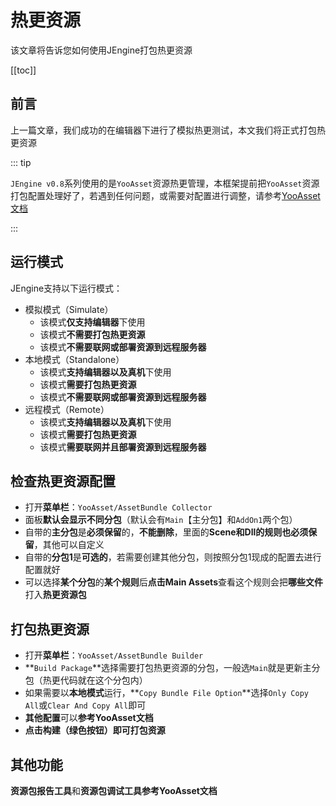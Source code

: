 # 热更资源

该文章将告诉您如何使用JEngine打包热更资源

[[toc]]



## 前言

上一篇文章，我们成功的在编辑器下进行了模拟热更测试，本文我们将正式打包热更资源

::: tip

```JEngine v0.8```系列使用的是```YooAsset```资源热更管理，本框架提前把```YooAsset```资源打包配置处理好了，若遇到任何问题，或需要对配置进行调整，请参考[YooAsset文档](https://www.yooasset.com/)

:::

## 运行模式

JEngine支持以下运行模式：

- 模拟模式（Simulate）
  - 该模式**仅支持编辑器**下使用
  - 该模式**不需要打包热更资源**
  - 该模式**不需要联网或部署资源到远程服务器**
- 本地模式（Standalone）
  - 该模式**支持编辑器以及真机**下使用
  - 该模式**需要打包热更资源**
  - 该模式**不需要联网或部署资源到远程服务器**
- 远程模式（Remote）
  - 该模式**支持编辑器以及真机**下使用
  - 该模式**需要打包热更资源**
  - 该模式**需要联网并且部署资源到远程服务器**



## 检查热更资源配置

- 打开**菜单栏**：```YooAsset/AssetBundle Collector```
- 面板**默认会显示不同分包**（默认会有```Main```【主分包】和```AddOn1```两个包）
- 自带的**主分包**是**必须保留**的，**不能删除**，里面的**Scene和Dll的规则也必须保留**，其他可以自定义
- 自带的**分包1**是**可选的**，若需要创建其他分包，则按照分包1现成的配置去进行配置就好
- 可以选择**某个分包**的**某个规则**后**点击Main Assets**查看这个规则会把**哪些文件**打入**热更资源包**



## 打包热更资源

- 打开**菜单栏**：```YooAsset/AssetBundle Builder```
- **```Build Package```**选择需要打包热更资源的分包，一般选```Main```就是更新主分包（热更代码就在这个分包内）
- 如果需要以**本地模式**运行，**```Copy Bundle File Option```**选择```Only Copy All```或```Clear And Copy All```即可
- **其他配置**可以**参考YooAsset文档**
- **点击构建（绿色按钮）即可打包资源**



## 其他功能

**资源包报告工具**和**资源包调试工具参考YooAsset文档**
